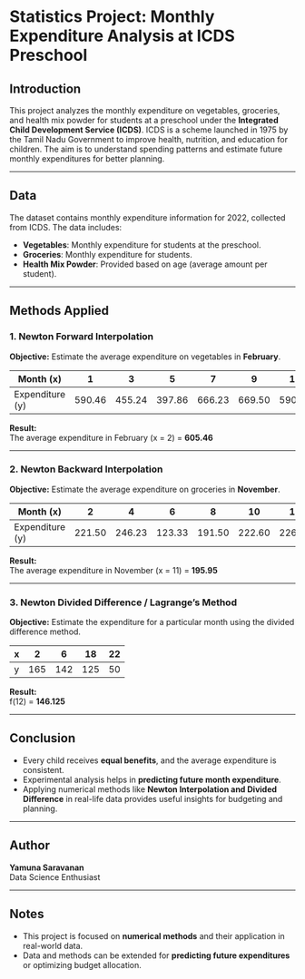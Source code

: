 # Statistics Project: Monthly Expenditure Analysis at ICDS Preschool

## Introduction
This project analyzes the monthly expenditure on vegetables, groceries, and health mix powder for students at a preschool under the **Integrated Child Development Service (ICDS)**. ICDS is a scheme launched in 1975 by the Tamil Nadu Government to improve health, nutrition, and education for children. The aim is to understand spending patterns and estimate future monthly expenditures for better planning.

---

## Data
The dataset contains monthly expenditure information for 2022, collected from ICDS. The data includes:

- **Vegetables**: Monthly expenditure for students at the preschool.
- **Groceries**: Monthly expenditure for students.
- **Health Mix Powder**: Provided based on age (average amount per student).

---

## Methods Applied

### 1. Newton Forward Interpolation
**Objective:** Estimate the average expenditure on vegetables in **February**.  

| Month (x) | 1 | 3 | 5 | 7 | 9 | 11 |
|------------|---|---|---|---|---|---|
| Expenditure (y) | 590.46 | 455.24 | 397.86 | 666.23 | 669.50 | 590.23 |

**Result:**  
The average expenditure in February (x = 2) = **605.46**

---

### 2. Newton Backward Interpolation
**Objective:** Estimate the average expenditure on groceries in **November**.  

| Month (x) | 2 | 4 | 6 | 8 | 10 | 12 |
|------------|---|---|---|---|----|----|
| Expenditure (y) | 221.50 | 246.23 | 123.33 | 191.50 | 222.60 | 226.21 |

**Result:**  
The average expenditure in November (x = 11) = **195.95**

---

### 3. Newton Divided Difference / Lagrange’s Method
**Objective:** Estimate the expenditure for a particular month using the divided difference method.  

| x | 2 | 6 | 18 | 22 |
|---|---|---|---|---|
| y | 165 | 142 | 125 | 50 |

**Result:**  
f(12) = **146.125**

---

## Conclusion
- Every child receives **equal benefits**, and the average expenditure is consistent.
- Experimental analysis helps in **predicting future month expenditure**.
- Applying numerical methods like **Newton Interpolation and Divided Difference** in real-life data provides useful insights for budgeting and planning.

---

## Author
**Yamuna Saravanan**  
Data Science Enthusiast  

---
## Notes
- This project is focused on **numerical methods** and their application in real-world data.
- Data and methods can be extended for **predicting future expenditures** or optimizing budget allocation.
